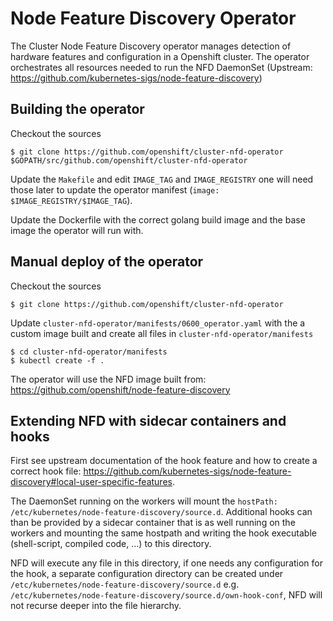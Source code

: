 # Node Feature Discovery Operator
 The Cluster Node Feature Discovery operator manages detection of hardware features and configuration in a Openshift cluster. The operator orchestrates all resources needed to run the NFD DaemonSet (Upstream: https://github.com/kubernetes-sigs/node-feature-discovery)
 
## Building the operator
Checkout the sources
```
$ git clone https://github.com/openshift/cluster-nfd-operator $GOPATH/src/github.com/openshift/cluster-nfd-operator
```

Update the `Makefile` and edit `IMAGE_TAG` and `IMAGE_REGISTRY` one will need those later to update the operator manifest (`image: $IMAGE_REGISTRY/$IMAGE_TAG`).

Update the Dockerfile with the correct golang build image and the base image the operator will run with. 

## Manual deploy of the operator
Checkout the sources
```
$ git clone https://github.com/openshift/cluster-nfd-operator
```
Update `cluster-nfd-operator/manifests/0600_operator.yaml` with the a custom image built and create all files in `cluster-nfd-operator/manifests`
```
$ cd cluster-nfd-operator/manifests
$ kubectl create -f .
```
The operator will use the NFD image built from: https://github.com/openshift/node-feature-discovery

## Extending NFD with sidecar containers and hooks

First see upstream documentation of the hook feature and how to create a correct hook file: 
https://github.com/kubernetes-sigs/node-feature-discovery#local-user-specific-features.

The DaemonSet running on the workers will mount the `hostPath: /etc/kubernetes/node-feature-discovery/source.d`. Additional hooks can than be provided by a sidecar container that is as well running on the workers and mounting the same hostpath and writing the hook executable (shell-script, compiled code, ...) to this directory. 

NFD will execute any file in this directory, if one needs any configuration for the hook, a separate configuration directory can be created under `/etc/kubernetes/node-feature-discovery/source.d` e.g. `/etc/kubernetes/node-feature-discovery/source.d/own-hook-conf`, NFD will not recurse deeper into the file hierarchy. 


